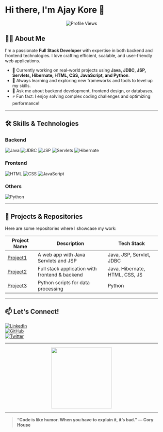 # Hi there, I'm Ajay Kore 👋

<p align="center">
  <img src="https://komarev.com/ghpvc/?username=your-github-username&style=flat-square&color=blue" alt="Profile Views" />
</p>

## 👨‍💻 About Me

I'm a passionate **Full Stack Developer** with expertise in both backend and frontend technologies. I love crafting efficient, scalable, and user-friendly web applications.

- 🔭 Currently working on real-world projects using **Java, JDBC, JSP, Servlets, Hibernate, HTML, CSS, JavaScript, and Python**.
- 🌱 Always learning and exploring new frameworks and tools to level up my skills.
- 💬 Ask me about backend development, frontend design, or databases.
- ⚡ Fun fact: I enjoy solving complex coding challenges and optimizing performance!

---

## 🛠️ Skills & Technologies

### Backend  
<img src="https://img.shields.io/badge/Java-ED8B00?style=for-the-badge&logo=java&logoColor=white" alt="Java" /> 
<img src="https://img.shields.io/badge/JDBC-02569B?style=for-the-badge&logo=java&logoColor=white" alt="JDBC" />  
<img src="https://img.shields.io/badge/JSP-5E83BA?style=for-the-badge&logo=java&logoColor=white" alt="JSP" />  
<img src="https://img.shields.io/badge/Servlets-000000?style=for-the-badge&logo=java&logoColor=white" alt="Servlets" />  
<img src="https://img.shields.io/badge/Hibernate-59666C?style=for-the-badge&logo=hibernate&logoColor=white" alt="Hibernate" />  

### Frontend  
<img src="https://img.shields.io/badge/HTML5-E34F26?style=for-the-badge&logo=html5&logoColor=white" alt="HTML" />  
<img src="https://img.shields.io/badge/CSS3-1572B6?style=for-the-badge&logo=css3&logoColor=white" alt="CSS" />  
<img src="https://img.shields.io/badge/JavaScript-F7DF1E?style=for-the-badge&logo=javascript&logoColor=black" alt="JavaScript" />  

### Others  
<img src="https://img.shields.io/badge/Python-3776AB?style=for-the-badge&logo=python&logoColor=white" alt="Python" />  

---

## 📂 Projects & Repositories

Here are some repositories where I showcase my work:

| Project Name | Description | Tech Stack |
|--------------|-------------|------------|
| [Project1](https://github.com/your-github-username/project1) | A web app with Java Servlets and JSP | Java, JSP, Servlet, JDBC |
| [Project2](https://github.com/your-github-username/project2) | Full stack application with frontend & backend | Java, Hibernate, HTML, CSS, JS |
| [Project3](https://github.com/your-github-username/project3) | Python scripts for data processing | Python |

---

## 📫 Let's Connect!

[![LinkedIn](https://img.shields.io/badge/LinkedIn-0A66C2?style=for-the-badge&logo=linkedin&logoColor=white)](https://linkedin.com/in/your-linkedin)  
[![GitHub](https://img.shields.io/badge/GitHub-181717?style=for-the-badge&logo=github&logoColor=white)](https://github.com/your-github-username)  
[![Twitter](https://img.shields.io/badge/Twitter-1DA1F2?style=for-the-badge&logo=twitter&logoColor=white)](https://twitter.com/your-twitter)

---

<p align="center">
  <img src="https://media.giphy.com/media/hvRJCLFzcasrR4ia7z/giphy.gif" width="200" />
</p>

---

> **“Code is like humor. When you have to explain it, it’s bad.” — Cory House**


